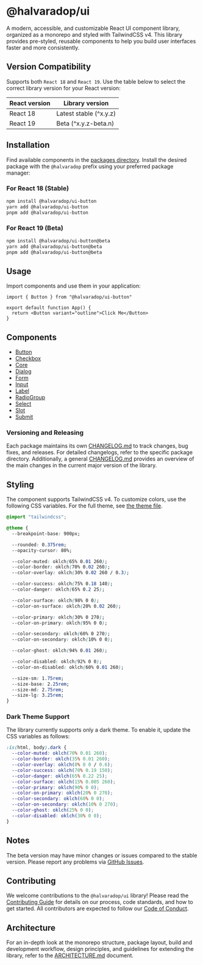 # @halvaradop/ui

A modern, accessible, and customizable React UI component library, organized as a monorepo and styled with TailwindCSS v4. This library provides pre-styled, reusable components to help you build user interfaces faster and more consistently.

## Version Compatibility

Supports both `React 18` and `React 19`. Use the table below to select the correct library version for your React version:

| React version | Library version        |
| ------------- | ---------------------- |
| React 18      | Latest stable (^x.y.z) |
| React 19      | Beta (^x.y.z-beta.n)   |

## Installation

Find available components in the [packages directory](https://github.com/halvaradop/ui/tree/master/packages). Install the desired package with the `@halvaradop` prefix using your preferred package manager:

### For React 18 (Stable)

```bash
npm install @halvaradop/ui-button
yarn add @halvaradop/ui-button
pnpm add @halvaradop/ui-button
```

### For React 19 (Beta)

```bash
npm install @halvaradop/ui-button@beta
yarn add @halvaradop/ui-button@beta
pnpm add @halvaradop/ui-button@beta
```

## Usage

Import components and use them in your application:

```tsx
import { Button } from "@halvaradop/ui-button"

export default function App() {
  return <Button variant="outline">Click Me</Button>
}
```

## Components

- [Button](https://github.com/halvaradop/ui/tree/master/packages/ui-button)
- [Checkbox](https://github.com/halvaradop/ui/tree/master/packages/ui-checkbox)
- [Core](https://github.com/halvaradop/ui/tree/master/packages/ui-core)
- [Dialog](https://github.com/halvaradop/ui/tree/master/packages/ui-dialog)
- [Form](https://github.com/halvaradop/ui/tree/master/packages/ui-form)
- [Input](https://github.com/halvaradop/ui/tree/master/packages/ui-input)
- [Label](https://github.com/halvaradop/ui/tree/master/packages/ui-label)
- [RadioGroup](https://github.com/halvaradop/ui/tree/master/packages/ui-radio-group)
- [Select](https://github.com/halvaradop/ui/tree/master/packages/ui-select)
- [Slot](https://github.com/halvaradop/ui/tree/master/packages/ui-slot)
- [Submit](https://github.com/halvaradop/ui/tree/master/packages/ui-submit)

### Versioning and Releasing

Each package maintains its own [CHANGELOG.md](https://github.com/halvaradop/ui/tree/master/packages) to track changes, bug fixes, and releases. For detailed changelogs, refer to the specific package directory. Additionally, a general [CHANGELOG.md](https://github.com/halvaradop/ui/blob/master/CHANGELOG.md) provides an overview of the main changes in the current major version of the library.

## Styling

The component supports TailwindCSS v4. To customize colors, use the following CSS variables. For the full theme, see [the theme file](https://github.com/halvaradop/ui/blob/master/tailwind.css).

```css
@import "tailwindcss";

@theme {
  --breakpoint-base: 900px;

  --rounded: 0.375rem;
  --opacity-cursor: 80%;

  --color-muted: oklch(65% 0.01 260);
  --color-border: oklch(70% 0.02 260);
  --color-overlay: oklch(30% 0.02 260 / 0.3);

  --color-success: oklch(75% 0.18 140);
  --color-danger: oklch(65% 0.2 25);

  --color-surface: oklch(98% 0 0);
  --color-on-surface: oklch(20% 0.02 260);

  --color-primary: oklch(30% 0 270);
  --color-on-primary: oklch(95% 0 0);

  --color-secondary: oklch(60% 0 270);
  --color-on-secondary: oklch(10% 0 0);

  --color-ghost: oklch(94% 0.01 260);

  --color-disabled: oklch(92% 0 0);
  --color-on-disabled: oklch(60% 0.01 260);

  --size-sm: 1.75rem;
  --size-base: 2.25rem;
  --size-md: 2.75rem;
  --size-lg: 3.25rem;
}
```

### Dark Theme Support

The library currently supports only a dark theme. To enable it, update the CSS variables as follows:

```css
:is(html, body).dark {
  --color-muted: oklch(70% 0.01 260);
  --color-border: oklch(35% 0.01 260);
  --color-overlay: oklch(0% 0 0 / 0.6);
  --color-success: oklch(70% 0.19 150);
  --color-danger: oklch(65% 0.22 25);
  --color-surface: oklch(15% 0.005 260);
  --color-primary: oklch(90% 0 0);
  --color-on-primary: oklch(20% 0 270);
  --color-secondary: oklch(60% 0 0);
  --color-on-secondary: oklch(10% 0 270);
  --color-ghost: oklch(25% 0 0);
  --color-disabled: oklch(30% 0 0);
}
```

## Notes

The beta version may have minor changes or issues compared to the stable version. Please report any problems via [GitHub Issues](https://github.com/halvaradop/ui/issues).

## Contributing

We welcome contributions to the `@halvaradop/ui` library! Please read the [Contributing Guide](./CONTRIBUTING.md) for details on our process, code standards, and how to get started. All contributors are expected to follow our [Code of Conduct](https://github.com/halvaradop/.github/blob/master/.github/CODE_OF_CONDUCT.md).

## Architecture

For an in-depth look at the monorepo structure, package layout, build and development workflow, design principles, and guidelines for extending the library, refer to the [ARCHITECTURE.md](./ARCHITECTURE.md) document.
